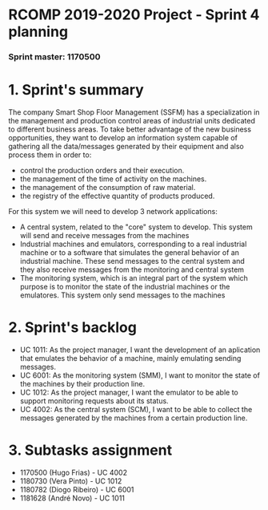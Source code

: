 RCOMP 2019-2020 Project - Sprint 4 planning
===========================================
### Sprint master: 1170500 ###

# 1. Sprint's summary #

  The company Smart Shop Floor Management (SSFM) has a specialization in the management and production control areas of industrial units dedicated to different business areas. To take better advantage of the new business opportunities, they want to develop an information system capable of gathering all the data/messages generated by their equipment and also process them in order to:
  - control the production orders and their execution.
  - the management of the time of activity on the machines.
  - the management of the consumption of raw material.
  - the registry of the effective quantity of products produced.

For this system we will need to develop 3 network applications:
 - A central system, related to the "core" system to develop. This system will send and receive messages from the machines
 - Industrial machines and emulators, corresponding to a real industrial machine or to a software that simulates the general behavior of an industrial machine. These send messages to the central system and they also receive messages from the monitoring and central system
 - The monitoring system, which is an integral part of the system which purpose is to monitor the state of the industrial machines or the emulatores. This system only send messages to the machines

# 2. Sprint's backlog #

* UC 1011: As the project manager, I want the development of an aplication that emulates the behavior of a machine, mainly emulating sending messages.
* UC 6001: As the monitoring system (SMM), I want to monitor the state of the machines by their production line.
* UC 1012: As the project manager, I want the emulator to be able to support monitoring requests about its status.
* UC 4002: As the central system (SCM), I want to be able to collect the messages generated by the machines from a certain production line.


# 3. Subtasks assignment #

  * 1170500 (Hugo Frias) - UC 4002
  * 1180730 (Vera Pinto) - UC 1012
  * 1180782 (Diogo Ribeiro) - UC 6001
  * 1181628 (André Novo) - UC 1011
